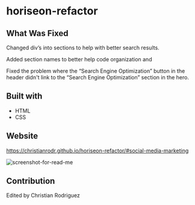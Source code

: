 # horiseon-refactor

## What Was Fixed
Changed div’s into sections to help with better search results.

Added section names to better help code organization and

Fixed the problem where the “Search Engine Optimization” button in the header didn't link to the “Search Engine Optimization” section in the hero.

## Built with 
* HTML
* CSS

## Website
https://christianrodr.github.io/horiseon-refactor/#social-media-marketing

![screenshot-for-read-me](https://user-images.githubusercontent.com/89299940/133916807-613bd371-7bee-4d7b-b308-6b9f8e230211.png)

## Contribution
Edited by Christian Rodriguez
